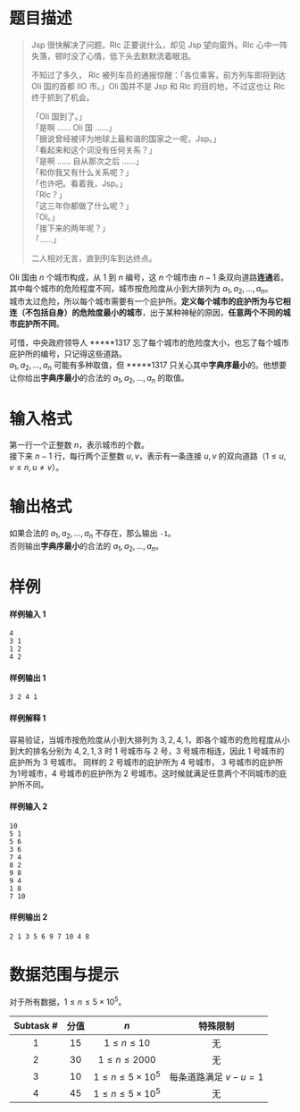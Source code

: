 
# 题目描述

> Jsp 很快解决了问题，Rlc 正要说什么，却见 Jsp 望向窗外。Rlc 心中一阵失落，顿时没了心情，低下头去默默流着眼泪。
>
> 不知过了多久， Rlc 被列车员的通报惊醒：「各位乘客，前方列车即将到达 Oli 国的首都 IlO 市。」Oli 国并不是 Jsp 和 Rlc 的目的地，不过这也让 Rlc 终于抓到了机会。
>
> 「Oli 国到了。」  
> 「是啊 …… Oli 国 ……」  
> 「据说曾经被评为地球上最和谐的国家之一呢，Jsp。」  
> 「看起来和这个词没有任何关系？」  
> 「是啊 …… 自从那次之后 ……」  
> 「和你我又有什么关系呢？」  
> 「也许吧。看着我，Jsp。」  
> 「Rlc？」  
> 「这三年你都做了什么呢？」    
> 「OI。」  
> 「接下来的两年呢？」  
> 「……」  
>
> 二人相对无言，直到列车到达终点。

OIi 国由 $n$ 个城市构成，从 $1$ 到 $n$ 编号，这 $n$ 个城市由 $n-1$ 条双向道路**连通**着。  
其中每个城市的危险程度不同，城市按危险度从小到大排列为 $a_1,a_2,...,a_n$。  
城市太过危险，所以每个城市需要有一个庇护所。**定义每个城市的庇护所为与它相连（不包括自身）的危险度最小的城市**，出于某种神秘的原因，**任意两个不同的城市庇护所不同**。

可惜，中央政府领导人 \*\*\*\*\*1317 忘了每个城市的危险度大小，也忘了每个城市庇护所的编号，只记得这些道路。  
$a_1,a_2,...,a_n$ 可能有多种取值，但 \*\*\*\*\*1317 只关心其中**字典序最小**的。他想要让你给出**字典序最小**的合法的 $a_1,a_2,...,a_n$ 的取值。

# 输入格式

第一行一个正整数 $n$，表示城市的个数。  
接下来 $n-1$ 行，每行两个正整数 $u,v$，表示有一条连接 $u,v$ 的双向道路（$1\leq u,v\leq n,u\neq v$）。

# 输出格式

如果合法的 $a_1,a_2,...,a_n$ 不存在，那么输出 `-1`。  
否则输出**字典序最小**的合法的 $a_1,a_2,...,a_n$。

# 样例

#### 样例输入 1
```plain
4
3 1
1 2
4 2
```

#### 样例输出 1
```plain
3 2 4 1
```

#### 样例解释 1
容易验证，当城市按危险度从小到大排列为 $3,2,4,1$，即各个城市的危险程度从小到大的排名分别为 $4,2,1,3$ 时 1 号城市与 2 号，3 号城市相连，因此 1 号城市的庇护所为 3 号城市。
同样的 2 号城市的庇护所为 4 号城市， 3 号城市的庇护所为1号城市，4 号城市的庇护所为 2 号城市。这时候就满足任意两个不同城市的庇护所不同。

#### 样例输入 2
```plain
10
5 1
5 6
3 6
7 4
8 2
9 8
9 4
1 8
7 10
```

#### 样例输出 2
```plain
2 1 3 5 6 9 7 10 4 8 
```

# 数据范围与提示

对于所有数据，$1\leq n\leq 5\times 10^5$。

|Subtask #|分值|$n$|特殊限制|
|:-:|:-:|:-:|:-:|
|1|$15$|$1\leq n\leq 10$|无|
|2|$30$|$1\leq n\leq 2000$|无|
|3|$10$|$1\leq n\leq 5\times 10^5$|每条道路满足 $v-u=1$|
|4|$45$|$1\leq n\leq 5\times 10^5$|无|


